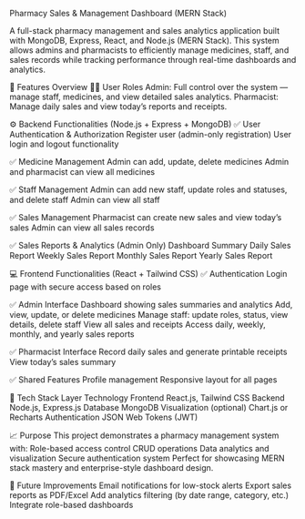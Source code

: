Pharmacy Sales & Management Dashboard (MERN Stack)

A full-stack pharmacy management and sales analytics application built with MongoDB, Express, React, and Node.js (MERN Stack).
This system allows admins and pharmacists to efficiently manage medicines, staff, and sales records while tracking performance through real-time dashboards and analytics.

🚀 Features Overview
👨‍⚕️ User Roles
Admin: Full control over the system — manage staff, medicines, and view detailed sales analytics.
Pharmacist: Manage daily sales and view today’s reports and receipts.



⚙️ Backend Functionalities (Node.js + Express + MongoDB)
✅ User Authentication & Authorization
Register user (admin-only registration)
User login and logout functionality

✅ Medicine Management
Admin can add, update, delete medicines
Admin and pharmacist can view all medicines

✅ Staff Management
Admin can add new staff, update roles and statuses, and delete staff
Admin can view all staff

✅ Sales Management
Pharmacist can create new sales and view today’s sales
Admin can view all sales records

✅ Sales Reports & Analytics (Admin Only)
Dashboard Summary
Daily Sales Report
Weekly Sales Report
Monthly Sales Report
Yearly Sales Report


💻 Frontend Functionalities (React + Tailwind CSS)
✅ Authentication
Login page with secure access based on roles

✅ Admin Interface
Dashboard showing sales summaries and analytics
Add, view, update, or delete medicines
Manage staff: update roles, status, view details, delete staff
View all sales and receipts
Access daily, weekly, monthly, and yearly sales reports

✅ Pharmacist Interface
Record daily sales and generate printable receipts
View today’s sales summary

✅ Shared Features
Profile management
Responsive layout for all pages

🧠 Tech Stack
Layer	Technology
Frontend	React.js, Tailwind CSS
Backend	Node.js, Express.js
Database	MongoDB
Visualization (optional)	Chart.js or Recharts
Authentication	JSON Web Tokens (JWT)


📈 Purpose
This project demonstrates a pharmacy management system with:
Role-based access control
CRUD operations
Data analytics and visualization
Secure authentication system
Perfect for showcasing MERN stack mastery and enterprise-style dashboard design.

🧾 Future Improvements
Email notifications for low-stock alerts
Export sales reports as PDF/Excel
Add analytics filtering (by date range, category, etc.)
Integrate role-based dashboards
